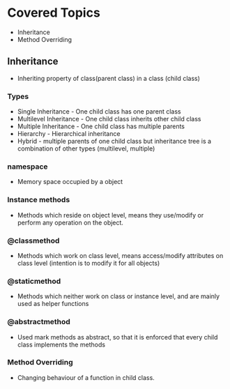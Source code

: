 # Covered Topics
- Inheritance
- Method Overriding

## Inheritance
- Inheriting property of class(parent class) in a class (child class)

### Types
- Single Inheritance - One child class has one parent class
- Multilevel Inheritance - One child class inherits other child class 
- Multiple Inheritance - One child class has multiple parents
- Hierarchy - Hierarchical inheritance
- Hybrid - multiple parents of one child class but inheritance tree is a combination of other types (multilevel, multiple)

### namespace
- Memory space occupied by a object

### Instance methods
- Methods which reside on object level, means they use/modify or perform any operation on the object.

### @classmethod
- Methods which work on class level, means access/modify attributes on class level (intention is to modify it for all objects)

### @staticmethod
- Methods which neither work on class or instance level, and are mainly used as helper functions

### @abstractmethod
- Used mark methods as abstract, so that it is enforced that every child class implements the methods

### Method Overriding
- Changing behaviour of a function in child class.


